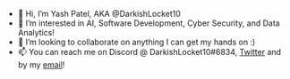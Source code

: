 - 👋 Hi, I’m Yash Patel, AKA @DarkishLocket10
- 👀 I’m interested in AI, Software Development, Cyber Security, and Data Analytics!
- 💞️ I’m looking to collaborate on anything I can get my hands on :)
- 📫 You can reach me on  Discord @ DarkishLocket10#6834, [Twitter](https://twitter.com/YashNilayPatel) and by my [email](mailto:yashnilay@gmail.com)! 

<!---
DarkishLocket10/DarkishLocket10 is a ✨ special ✨ repository because its `README.md` (this file) appears on your GitHub profile.
You can click the Preview link to take a look at your changes.
--->
